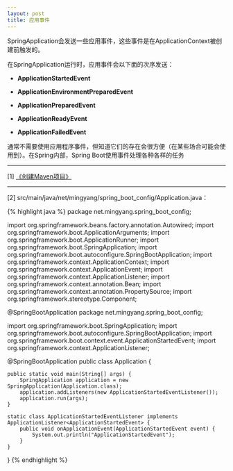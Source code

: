 ```yaml
---
layout: post
title: 应用事件
---
```


SpringApplication会发送一些应用事件，这些事件是在ApplicationContext被创建前触发的。

在SpringApplication运行时，应用事件会以下面的次序发送：

+ **ApplicationStartedEvent**

+ **ApplicationEnvironmentPreparedEvent**

+ **ApplicationPreparedEvent**

+ **ApplicationReadyEvent**

+ **ApplicationFailedEvent**

通常不需要使用应用程序事件，但知道它们的存在会很方便（在某些场合可能会使用到）。在Spring内部，Spring Boot使用事件处理各种各样的任务

---

[1] [《创建Maven项目》](/2016/12/28/spring-boot-create-maven-project)

---

[2] src/main/java/net/mingyang/spring_boot_config/Application.java：

{% highlight java %}
package net.mingyang.spring_boot_config;

import org.springframework.beans.factory.annotation.Autowired;
import org.springframework.boot.ApplicationArguments;
import org.springframework.boot.ApplicationRunner;
import org.springframework.boot.SpringApplication;
import org.springframework.boot.autoconfigure.SpringBootApplication;
import org.springframework.context.ApplicationContext;
import org.springframework.context.ApplicationEvent;
import org.springframework.context.ApplicationListener;
import org.springframework.context.annotation.Bean;
import org.springframework.context.annotation.PropertySource;
import org.springframework.stereotype.Component;

@SpringBootApplication
package net.mingyang.spring_boot_config;

import org.springframework.boot.SpringApplication;
import org.springframework.boot.autoconfigure.SpringBootApplication;
import org.springframework.boot.context.event.ApplicationStartedEvent;
import org.springframework.context.ApplicationListener;

@SpringBootApplication
public class Application {
    
    public static void main(String[] args) {
        SpringApplication application = new SpringApplication(Application.class);
        application.addListeners(new ApplicationStartedEventListener());
        application.run(args);
    }
    
    static class ApplicationStartedEventListener implements ApplicationListener<ApplicationStartedEvent> {
        public void onApplicationEvent(ApplicationStartedEvent event) {
            System.out.println("ApplicationStartedEvent");
        }
    }
}
{% endhighlight %}